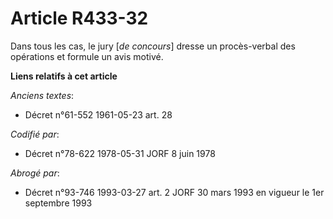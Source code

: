 # Article R433-32

Dans tous les cas, le jury [*de concours*] dresse un procès-verbal des opérations et formule un avis motivé.

**Liens relatifs à cet article**

_Anciens textes_:

  - Décret n°61-552 1961-05-23 art. 28

_Codifié par_:

  - Décret n°78-622 1978-05-31 JORF 8 juin 1978

_Abrogé par_:

  - Décret n°93-746 1993-03-27 art. 2 JORF 30 mars 1993 en vigueur le 1er septembre 1993

